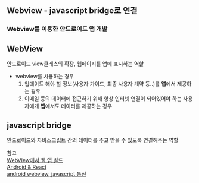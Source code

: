 ## Webview - javascript bridge로 연결

### Webview를 이용한 안드로이드 앱 개발

## WebView
안드로이드 view클래스의 확장, 웹페이지를 앱에 표시하는 역할

* webview를 사용하는 경우
  1. 업데이트 해야 할 정보(사용자 가이드, 최종 사용자 계약 등..)를 **앱**에서 제공하는 경우
  2. 이메일 등의 데이터에 접근하기 위해 항상 인터넷 연결이 되어있어야 하는 사용자에게 **앱**에서도 데이터를 제공하는 경우


## javascript bridge
안드로이드와 자바스크립트 간의 데이터를 주고 받을 수 있도록 연결해주는 역할


참고  
[WebView에서 웹 앱 빌드](https://developer.android.com/guide/webapps/webview)  
[Android & React](https://programmer-eun.tistory.com/m/54)  
[android webview, javascript 통신](https://nicgoon.tistory.com/192)  
